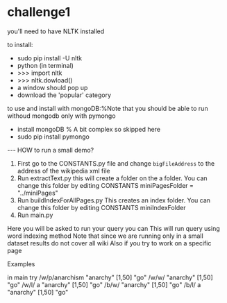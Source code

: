 # challenge1

you'll need to have NLTK installed

to install:
 * sudo pip install -U nltk
 * python (in terminal)
 * \>\>\> import nltk
 * \>\>\> nltk.dowload()
 * a window should pop up
 * download the 'popular' category


to use and install with mongoDB:%Note that you should be able to run withoud mongodb only with pymongo

* install mongoDB % A bit complex so skipped here
* sudo pip install pymongo


 --- HOW to run a small demo?

1)  First go to the CONSTANTS.py file and change `bigFileAddress` to the address of the wikipedia xml file
2)  Run extractText.py this will create a folder on the a folder. You can change this folder by editing CONSTANTS miniPagesFolder = "../miniPages"
3)  Run buildIndexForAllPages.py This creates an index folder. You can change this folder by editing CONSTANTS miniIndexFolder
4)  Run main.py

 Here you will be asked to run your query you can
 This will run query using word indexing method
 Note that since we are running only in a small dataset results do not cover all wiki
 Also if you try to work on a specific page

Examples

in main try /w/p/anarchism "anarchy" [1,50] "go"
            /w/w/ "anarchy" [1,50] "go"
            /w/l/ a "anarchy" [1,50] "go"
            /b/w/ "anarchy" [1,50] "go"
            /b/l/ a "anarchy" [1,50] "go"
